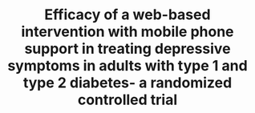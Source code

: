 --- 
abstract: '' 
authors: 
 - S Nobis
 -  D Lehr
 -  admin
 -  H Baumeister
 -  F Snoek
 -  H Riper
 -  M Berking
doi: '' 
featured: false 
publication: '*Diabetes Care*, 90' 
publication_short: '' 
publishDate: '2015-01-01' 
title: 'Efficacy of a web-based intervention with mobile phone support in treating depressive symptoms in adults with type 1 and type 2 diabetes- a randomized controlled trial' 
url_code: '' 
url_dataset: '' 
url_pdf: '' 
url_poster: '' 
url_project: '' 
url_slides: '' 
url_source: '' 
url_video: '' 
---